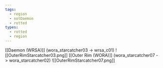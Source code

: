 ```yaml
---
tags:
  - region
  - notDaemon
  - rotted
types:
  - rotted
  - region
---
```

[[Daemon (WRSA)]] (wora_starcatcher03 -> wrsa_c01)
![[OuterRimStarcatcher03.png]]
[[Outer Rim (WORA)]] (wora_starcatcher07 -> wora_starcatcher02)
![[OuterRimStarcatcher07.png]]